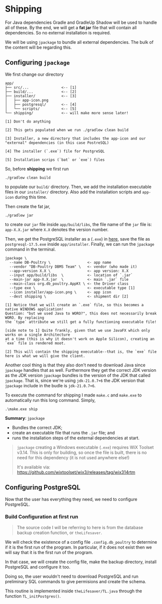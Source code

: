 # Shipping

For Java dependencies Gradle and GradleUp Shadow will be used to handle all of these. By the end, we will get a **fat jar** file that will contain all dependencies. So no external installation is required.

We will be using `jpackage` to bundle all external dependencies. The bulk of the content will be regarding this.

## Configuring `jpackage`

We first change our directory
```
app/
├── src/...               <-- [1]
├── build/...             <-- [2]
├── installer/            <-- [3]
│   ├── app-icon.png
│   ├── postgresql/       <-- [4]
│   └── scripts/          <-- [5]
└── shipping/             <-- will make more sense later!

[1] Don't do anything

[2] This gets populated when we run ./gradlew clean build

[3] Installer, a new directory that includes the app-icon and our "external" dependencies (in this case PostreSQL)

[4] The installer (`.exe`) file for PostgreSQL

[5] Installation scrips (`bat` or `exe`) files
```

So, before **shipping** we first run

```
./gradlew clean build
```

to populate our `build/` directory. Then, we add the installation executable files in our `installer/` directory. Also add the installation scripts and `app-icon` during this time.

Then create the fat jar,

```
./gradlew jar
```

to create our `jar` file inside `app/build/libs`, the file name of the `jar` file is: `app-X.X.jar` where `X.X` denotes the version number.

Then, we get the PostgreSQL installer as a (`.exe`) in [here](https://www.enterprisedb.com/downloads/postgres-postgresql-downloads), save the file as `postgresql-17.5.exe` inside `app/installer`. Finally, we can run the `jpackage` command in the terminal.

```
jpackage \
  --name DB-Poultry \                 <- app name
  --vendor "DB-Poultry DBMS Team" \   <- vendor (who made it)
  --app-version X.X \                 <- app version: X.X
  --input app/build/libs  \           <- location of `.jar`
  --main-jar app-X.X.jar  \           <- main `.jar` file
  --main-class org.db_poultry.AppKt \ <- the Driver class
  --type exe \                        <- executable type [1]
  --icon installer/app-icon.png \     <- app icon
  --dest shipping \                   <- shipment dir [2]

[1] Notice that we will create an `.exe` file, so this becomes a native WINDOWS application!
Question: "but we used Java to WORO?", this does not necessarily break WORO. By replacing
the `type` attribute we still get a fully functioning executable file!

[side note to 1] Quite frankly, given that we use JavaFX which only works on a single Architecture
at a time (this is why it doesn't work on Apple Silicon), creating an `exe` file is rendered moot.

[2] This will contain the shipping executable--that is, the `exe` file here is what we will give the client.
```

Another cool thing is that they also don't need to download Java since `jpackage` handles that as well. Furthermore they get the correct JDK version as the JDK version `jpackage` bundles is the version of the JDK that called `jpackage`. That is, since we're using `jdk-21.0.7+6` the JDK version that `jpackage` include in the budle is `jdk-21.0.7+6`.

To execute the command for shipping I made `make.c` and `make.exe` to automatically run this long command. Simply,
```
.\make.exe ship
```

**Summary**: `jpackage`

- Bundles the correct JDK;
- create an executable file that runs the `.jar` file; and
- runs the installation steps of the external dependencies at start.

> `jpackage` creating a Windows executable (`.exe`) requires WiX Toolset v3.14. This is only for building, so once the file is built, there is no need for this dependency (it is not used anywhere else!)
> 
> It's available via: https://github.com/wixtoolset/wix3/releases/tag/wix314rtm

## Configuring PostgreSQL

Now that the user has everything they need, we need to configure PostgreSQL.

### Build Configuration at first run

> The source code I will be referring to here is from the database backup creation function, or `theLifesaver`. 

We will check the existence of a config file `.config.db_poultry` to determine if it is the first run of the program. In particular, if it does not exist then we will say that it is the first run of the program.

In that case, we will create the config file, make the backup directory, install PostgreSQL and configure it too.

Doing so, the user wouldn't need to download PostgreSQL and run preliminary SQL commands to give permisions and create the schema.

This routine is implemented inside `theLifesaver/TL.java` through the function `TL_initPostgres()`.
